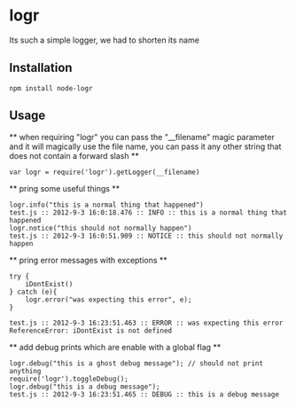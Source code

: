 logr
====

Its such a simple logger, we had to shorten its name

## Installation

    npm install node-logr
    
## Usage

** when requiring "logr" you can pass the "__filename" magic parameter and it will magically use the file name, you can pass it any other string that does not contain a forward slash **

    var logr = require('logr').getLogger(__filename)
    
** pring some useful things **

    logr.info("this is a normal thing that happened")
    test.js :: 2012-9-3 16:0:18.476 :: INFO :: this is a normal thing that happened
    logr.notice("this should not normally happen")
    test.js :: 2012-9-3 16:0:51.909 :: NOTICE :: this should not normally happen
    
** pring error messages with exceptions **

    try {
        iDontExist()
    } catch (e){
        logr.error("was expecting this error", e);
    }
    
    test.js :: 2012-9-3 16:23:51.463 :: ERROR :: was expecting this error
    ReferenceError: iDontExist is not defined

** add debug prints which are enable with a global flag **

    logr.debug("this is a ghost debug message"); // should not print anything
    require('logr').toggleDebug();
    logr.debug("this is a debug message");
    test.js :: 2012-9-3 16:23:51.465 :: DEBUG :: this is a debug message

